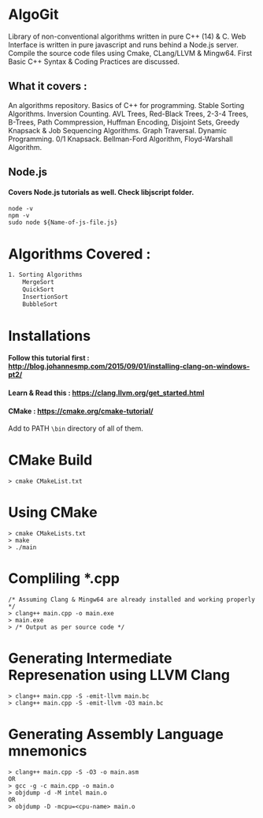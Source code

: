 # AlgoGit

Library of non-conventional algorithms written in pure C++ (14) & C.
Web Interface is written in pure javascript and runs behind a Node.js server. 
Compile the source code files using Cmake, CLang/LLVM & Mingw64.
First Basic C++ Syntax & Coding Practices are discussed. 

## What it covers : 

An algorithms repository. Basics of C++ for programming. Stable Sorting Algorithms. Inversion Counting. AVL Trees, Red-Black Trees, 2-3-4 Trees, B-Trees, Path Commpression, Huffman Encoding, Disjoint Sets, Greedy Knapsack & Job Sequencing Algorithms. Graph Traversal. Dynamic Programming. 0/1 Knapsack. Bellman-Ford Algorithm, Floyd-Warshall Algorithm.

## Node.js
#### Covers Node.js tutorials as well. Check libjscript folder.
```
node -v
npm -v
sudo node ${Name-of-js-file.js}
```

# Algorithms Covered : 

```bash
1. Sorting Algorithms
    MergeSort
    QuickSort
    InsertionSort
    BubbleSort
```    


# Installations
#### Follow this tutorial first : http://blog.johannesmp.com/2015/09/01/installing-clang-on-windows-pt2/
#### Learn & Read this : https://clang.llvm.org/get_started.html 
#### CMake : https://cmake.org/cmake-tutorial/

Add to PATH ```\bin``` directory of all of them.
# CMake Build

```
> cmake CMakeList.txt 
```
# Using CMake
```
> cmake CMakeLists.txt
> make
> ./main 
```
# Compliling *.cpp

```
/* Assuming Clang & Mingw64 are already installed and working properly */ 
> clang++ main.cpp -o main.exe
> main.exe
> /* Output as per source code */
```
# Generating Intermediate Represenation using LLVM Clang

```
> clang++ main.cpp -S -emit-llvm main.bc
> clang++ main.cpp -S -emit-llvm -O3 main.bc
```
# Generating Assembly Language mnemonics

```
> clang++ main.cpp -S -O3 -o main.asm
OR
> gcc -g -c main.cpp -o main.o
> objdump -d -M intel main.o
OR
> objdump -D -mcpu=<cpu-name> main.o
```
